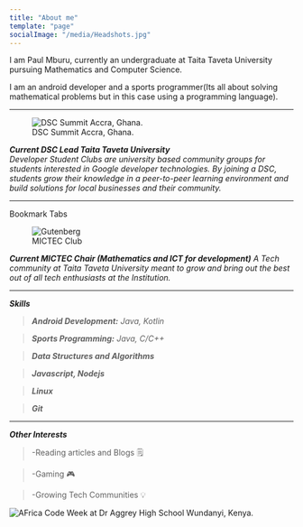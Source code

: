 ```yaml
---
title: "About me"
template: "page"
socialImage: "/media/Headshots.jpg"
---
```




I am Paul Mburu, currently an undergraduate at Taita Taveta University pursuing Mathematics and Computer Science.

I am an android developer and a sports programmer(Its all about solving mathematical problems but in this case using a programming language).

---

<figure class="float-left" style="width: 240px">
	<img src="/media/Headshots.jpg" alt="DSC Summit Accra, Ghana.">
	<figcaption>DSC Summit Accra, Ghana.</figcaption>
</figure>

***Current DSC Lead Taita Taveta University***   
*Developer Student Clubs are university based community groups for students interested in Google developer technologies. By joining a DSC, students grow their knowledge in a peer-to-peer learning environment and build solutions for local businesses and their community.*


---
Bookmark Tabs
<!-- <image src="/media/mictec.JPG" width="300"> -->
<figure class="float-right" style="width: 240px">
	<img src="/media/mictec.JPG" alt="Gutenberg">
	<figcaption>MICTEC Club</figcaption>
</figure>

***Current MICTEC Chair (Mathematics and ICT for development)***
*A Tech community at Taita Taveta University meant to grow and bring out the best out of all tech enthusiasts at the Institution.*

---

***Skills***
> ___Android Development:___ *Java, Kotlin*

> ___Sports Programming:___ *Java, C/C++*

> ___Data Structures and Algorithms___

> ___Javascript, Nodejs___

> ___Linux___

> ___Git___

---

***Other Interests***

> -Reading articles and Blogs 🗒️

> -Gaming 🎮

> -Growing Tech Communities 💡



![AFrica Code Week at Dr Aggrey High School Wundanyi, Kenya.](/media/sote.JPG)
